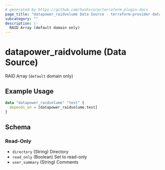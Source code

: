 ```yaml
---
# generated by https://github.com/hashicorp/terraform-plugin-docs
page_title: "datapower_raidvolume Data Source - terraform-provider-datapower"
subcategory: ""
description: |-
  RAID Array (default domain only)
---
```


# datapower_raidvolume (Data Source)

RAID Array (`default` domain only)

## Example Usage

```terraform
data "datapower_raidvolume" "test" {
  depends_on = [datapower_raidvolume.test]
}
```

<!-- schema generated by tfplugindocs -->
## Schema

### Read-Only

- `directory` (String) Directory
- `read_only` (Boolean) Set to read-only
- `user_summary` (String) Comments
